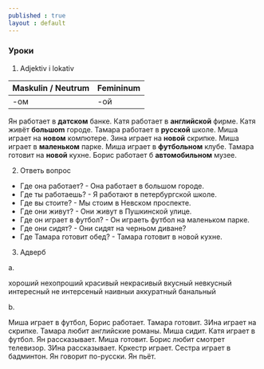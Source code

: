 ```yaml
---
published : true
layout : default
---
```


### Уроки

1. Adjektiv i lokativ

| Maskulin / Neutrum | Femininum |
------------- | -------------
| -ом | -ой |

Ян работает в **датском** банке. Катя работает в **английской** фирме. Катя живёт **большоm** городе.
Тамара работает в **русской** школе. Миша играет на **новом** компютере. Зина играет на **новой** скрипке. 
Миша играет в **маленьком** парке. Миша играет в **футбольном** клубе.
Тамара готовит на **новой** кухне. Борис работает б **автомобильном** музее. 

2. Ответь вопрос

- Где она работает? - Она работает в большом городе. 
- Где ты работаешь? - Я работают в петербургской школе.
- Где вы стоите?    - Мы стоим в Невском проспекте.
- Где они живут?    - Они живут в Пушкинской улице.
- Где он играет в футбол? - Он играеть футбол на маленьком парке.
- Где они сидят?     - Они сидят на черньом диване? 
- Где Тамара готовит обед? - Тамара готовит в новой кухне.

3. Адверб

a.

хороший
нехопроший
красивый
некрасивый
вкусный
невкусный
интересный
не интерсеный
наивныи аккуратный 
банальный

b.

Миша играет в футбол, Борис работает. Тамара готовит. ЗИна играет на скрипке. Тамара любит английские романы. Миша сидит. Катя играет в футбол. Ян рассказывает. Миша готовит. Борис любит смотрет телевизор. ЗИна рассказывает. Кркестр играет. Сестра играет в бадминтон. Ян говорит по-русски. Ян пьёт. 

